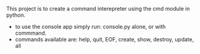 This project is to create a command interepreter
using the cmd module in python.
- to use the console app simply run:
	console.py
alone, or with commmand.
- commands available are:
	help, quit, EOF, create, show, destroy, update, all

